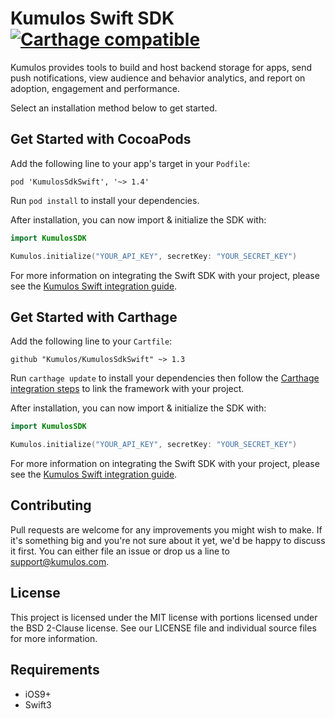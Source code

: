 # Kumulos Swift SDK [![Carthage compatible](https://img.shields.io/badge/Carthage-compatible-4BC51D.svg?style=flat)](https://github.com/Carthage/Carthage)

Kumulos provides tools to build and host backend storage for apps, send push notifications, view audience and behavior analytics, and report on adoption, engagement and performance.

Select an installation method below to get started.

## Get Started with CocoaPods

Add the following line to your app's target in your `Podfile`:

```
pod 'KumulosSdkSwift', '~> 1.4'
```

Run `pod install` to install your dependencies.

After installation, you can now import & initialize the SDK with:

```swift
import KumulosSDK

Kumulos.initialize("YOUR_API_KEY", secretKey: "YOUR_SECRET_KEY")
```

For more information on integrating the Swift SDK with your project, please see the [Kumulos Swift integration guide](https://docs.kumulos.com/integration/swift).

## Get Started with Carthage

Add the following line to your `Cartfile`:

```
github "Kumulos/KumulosSdkSwift" ~> 1.3
```

Run `carthage update` to install your dependencies then follow the [Carthage integration steps](https://github.com/Carthage/Carthage#getting-started) to link the framework with your project.

After installation, you can now import & initialize the SDK with:

```swift
import KumulosSDK

Kumulos.initialize("YOUR_API_KEY", secretKey: "YOUR_SECRET_KEY")
```

For more information on integrating the Swift SDK with your project, please see the [Kumulos Swift integration guide](https://docs.kumulos.com/integration/swift).

## Contributing

Pull requests are welcome for any improvements you might wish to make. If it's something big and you're not sure about it yet, we'd be happy to discuss it first. You can either file an issue or drop us a line to [support@kumulos.com](mailto:support@kumulos.com).

## License

This project is licensed under the MIT license with portions licensed under the BSD 2-Clause license. See our LICENSE file and individual source files for more information.

## Requirements

- iOS9+
- Swift3
